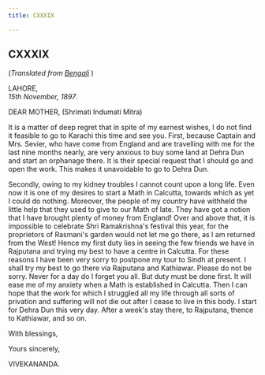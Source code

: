 ```yaml
---
title: CXXXIX

---
```





  

  


## CXXXIX

(*Translated from [Bengali](b8385e6139.pdf)* )

LAHORE,  
*15th November, 1897*.

DEAR MOTHER, (Shrimati Indumati Mitra)

It is a matter of deep regret that in spite of my earnest wishes, I do
not find it feasible to go to Karachi this time and see you. First,
because Captain and Mrs. Sevier, who have come from England and are
travelling with me for the last nine months nearly, are very anxious to
buy some land at Dehra Dun and start an orphanage there. It is their
special request that I should go and open the work. This makes it
unavoidable to go to Dehra Dun.

Secondly, owing to my kidney troubles I cannot count upon a long life.
Even now it is one of my desires to start a Math in Calcutta, towards
which as yet I could do nothing. Moreover, the people of my country have
withheld the little help that they used to give to our Math of late.
They have got a notion that I have brought plenty of money from England!
Over and above that, it is impossible to celebrate Shri Ramakrishna's
festival this year, for the proprietors of Rasmani's garden would not
let me go there, as I am returned from the West! Hence my first duty
lies in seeing the few friends we have in Rajputana and trying my best
to have a centre in Calcutta. For these reasons I have been very sorry
to postpone my tour to Sindh at present. I shall try my best to go there
via Rajputana and Kathiawar. Please do not be sorry. Never for a day do
I forget you all. But duty must be done first. It will ease me of my
anxiety when a Math is established in Calcutta. Then I can hope that the
work for which I struggled all my life through all sorts of privation
and suffering will not die out after I cease to live in this body. I
start for Dehra Dun this very day. After a week's stay there, to
Rajputana, thence to Kathiawar, and so on.

With blessings, 

Yours sincerely,

VIVEKANANDA.


